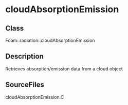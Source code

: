 # cloudAbsorptionEmission 
## Class
Foam::radiation::cloudAbsorptionEmission

## Description
Retrieves absorption/emission data from a cloud object

## SourceFiles
cloudAbsorptionEmission.C

